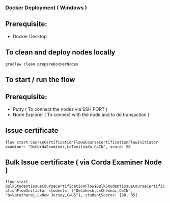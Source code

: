 ### Docker Deployment ( Windows )

## Prerequisite:

- Docker Desktop

## To clean and deploy nodes locally

``` gradlew clean prepareDockerNodes ```

## To start / run the flow

## Prerequisite:

- Putty ( To connect the nodes via SSH PORT )
- Node Explorer ( To connect with the node and to do transaction )
## Issue certificate

``` flow start CourseCertificationFlow$CourseCertificationFlowInitiator examiner: "O=CordaExaminar,L=Tamilnadu,C=IN", score: 50 ```

## Bulk Issue certificate ( via Corda Examiner Node )

``` flow start BulkStudentIssueCourseCertificationFlow$BulkStudentIssueCourseCertificationFlowInitiator students: ["O=Lokesh,L=Chennai,C=IN", "O=Varatharaj,L=New Jersey,C=US"], studentScores: [80, 85] ```